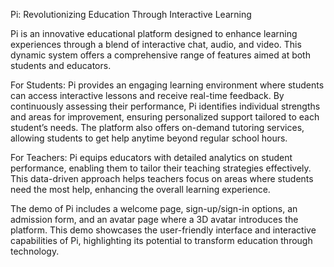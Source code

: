 Pi: Revolutionizing Education Through Interactive Learning

Pi is an innovative educational platform designed to enhance learning experiences through a blend of interactive chat, audio, and video. This dynamic system offers a comprehensive range of features aimed at both students and educators.

For Students: Pi provides an engaging learning environment where students can access interactive lessons and receive real-time feedback. By continuously assessing their performance, Pi identifies individual strengths and areas for improvement, ensuring personalized support tailored to each student’s needs. The platform also offers on-demand tutoring services, allowing students to get help anytime beyond regular school hours.

For Teachers: Pi equips educators with detailed analytics on student performance, enabling them to tailor their teaching strategies effectively. This data-driven approach helps teachers focus on areas where students need the most help, enhancing the overall learning experience.

The demo of Pi includes a welcome page, sign-up/sign-in options, an admission form, and an avatar page where a 3D avatar introduces the platform. This demo showcases the user-friendly interface and interactive capabilities of Pi, highlighting its potential to transform education through technology.
